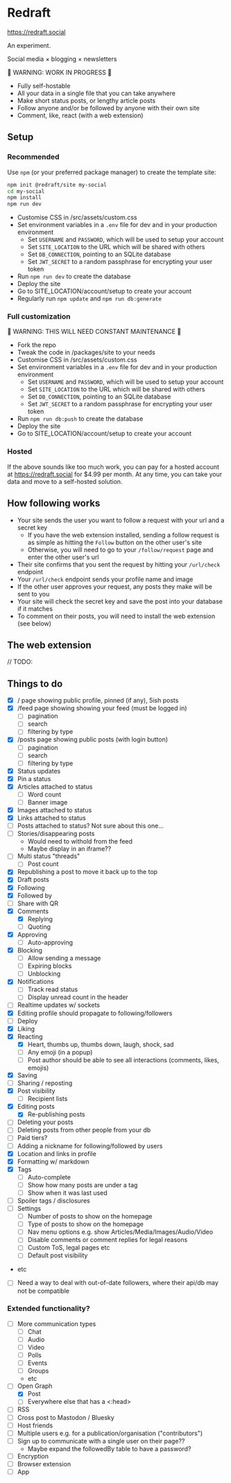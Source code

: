 # Redraft

https://redraft.social

An experiment.

Social media × blogging × newsletters

🚧 WARNING: WORK IN PROGRESS 🚧

- Fully self-hostable
- All your data in a single file that you can take anywhere
- Make short status posts, or lengthy article posts
- Follow anyone and/or be followed by anyone with their own site
- Comment, like, react (with a web extension)

## Setup

### Recommended

Use `npm` (or your preferred package manager) to create the template site:

```bash
npm init @redraft/site my-social
cd my-social
npm install
npm run dev
```

- Customise CSS in /src/assets/custom.css
- Set environment variables in a `.env` file for dev and in your production environment
  - Set `USERNAME` and `PASSWORD`, which will be used to setup your account
  - Set `SITE_LOCATION` to the URL which will be shared with others
  - Set `DB_CONNECTION`, pointing to an SQLite database
  - Set `JWT_SECRET` to a random passphrase for encrypting your user token
- Run `npm run dev` to create the database
- Deploy the site
- Go to SITE_LOCATION/account/setup to create your account
- Regularly run `npm update` and `npm run db:generate`

### Full customization

🚧 WARNING: THIS WILL NEED CONSTANT MAINTENANCE 🚧

- Fork the repo
- Tweak the code in /packages/site to your needs
- Customise CSS in /src/assets/custom.css
- Set environment variables in a `.env` file for dev and in your production environment
  - Set `USERNAME` and `PASSWORD`, which will be used to setup your account
  - Set `SITE_LOCATION` to the URL which will be shared with others
  - Set `DB_CONNECTION`, pointing to an SQLite database
  - Set `JWT_SECRET` to a random passphrase for encrypting your user token
- Run `npm run db:push` to create the database
- Deploy the site
- Go to SITE_LOCATION/account/setup to create your account

### Hosted

If the above sounds like too much work, you can pay for a hosted account at https://redraft.social for $4.99 per month. At any time, you can take your data and move to a self-hosted solution.

## How following works

- Your site sends the user you want to follow a request with your url and a secret key
  - If you have the web extension installed, sending a follow request is as simple as hitting the `Follow` button on the other user's site
  - Otherwise, you will need to go to your `/follow/request` page and enter the other user's url
- Their site confirms that you sent the request by hitting your `/url/check` endpoint
- Your `/url/check` endpoint sends your profile name and image
- If the other user approves your request, any posts they make will be sent to you
- Your site will check the secret key and save the post into your database if it matches
- To comment on their posts, you will need to install the web extension (see below)

## The web extension

// TODO:

## Things to do

- [x] / page showing public profile, pinned (if any), 5ish posts
- [x] /feed page showing showing your feed (must be logged in)
  - [ ] pagination
  - [ ] search
  - [ ] filtering by type
- [x] /posts page showing public posts (with login button)
  - [ ] pagination
  - [ ] search
  - [ ] filtering by type
- [x] Status updates
- [x] Pin a status
- [x] Articles attached to status
  - [ ] Word count
  - [ ] Banner image
- [x] Images attached to status
- [x] Links attached to status
- [ ] Posts attached to status? Not sure about this one...
- [ ] Stories/disappearing posts
  - Would need to withold from the feed
  - Maybe display in an iframe??
- [ ] Multi status "threads"
  - [ ] Post count
- [x] Republishing a post to move it back up to the top
- [x] Draft posts
- [x] Following
- [x] Followed by
- [ ] Share with QR
- [x] Comments
  - [x] Replying
  - [ ] Quoting
- [x] Approving
  - [ ] Auto-approving
- [x] Blocking
  - [ ] Allow sending a message
  - [ ] Expiring blocks
  - [ ] Unblocking
- [x] Notifications
  - [ ] Track read status
  - [ ] Display unread count in the header
- [ ] Realtime updates w/ sockets
- [x] Editing profile should propagate to following/followers
- [ ] Deploy
- [x] Liking
- [x] Reacting
  - [x] Heart, thumbs up, thumbs down, laugh, shock, sad
  - [ ] Any emoji (in a popup)
  - [ ] Post author should be able to see all interactions (comments, likes, emojis)
- [x] Saving
- [ ] Sharing / reposting
- [x] Post visibility
  - [ ] Recipient lists
- [x] Editing posts
  - [x] Re-publishing posts
- [ ] Deleting your posts
- [ ] Deleting posts from other people from your db
- [ ] Paid tiers?
- [ ] Adding a nickname for following/followed by users
- [x] Location and links in profile
- [x] Formatting w/ markdown
- [x] Tags
  - [ ] Auto-complete
  - [ ] Show how many posts are under a tag
  - [ ] Show when it was last used
- [ ] Spoiler tags / disclosures
- [ ] Settings
  - [ ] Number of posts to show on the homepage
  - [ ] Type of posts to show on the homepage
  - [ ] Nav menu options e.g. show Articles/Media/Images/Audio/Video
  - [ ] Disable comments or comment replies for legal reasons
  - [ ] Custom ToS, legal pages etc
  - [ ] Default post visibility
- etc
- [ ] Need a way to deal with out-of-date followers, where their api/db may not be compatible

### Extended functionality?

- [ ] More communication types
  - [ ] Chat
  - [ ] Audio
  - [ ] Video
  - [ ] Polls
  - [ ] Events
  - [ ] Groups
  - etc
- [ ] Open Graph
  - [x] Post
  - [ ] Everywhere else that has a <:head>
- [ ] RSS
- [ ] Cross post to Mastodon / Bluesky
- [ ] Host friends
- [ ] Multiple users e.g. for a publication/organisation ("contributors")
- [ ] Sign up to communicate with a single user on their page??
  - Maybe expand the followedBy table to have a password?
- [ ] Encryption
- [ ] Browser extension
- [ ] App
